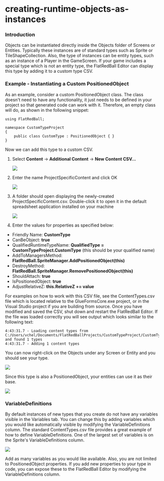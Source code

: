 # creating-runtime-objects-as-instances

### Introduction

Objects can be instantiated directly inside the Objects folder of Screens or Entities. Typically these instances are of standard types such as Sprite or TileShapeCollection. Also, the type of instances can be entity types, such as an instance of a Player in the GameScreen. If your game includes a special type which is not an entity type, the FlatRedBall Editor can display this type by adding it to a custom type CSV.

### Example - Instantiating a Custom PositionedObject

As an example, consider a custom PositionedObject class. The class doesn't need to have any functionality, it just needs to be defined in your project so that generated code can work with it. Therefore, an empty class will do, as shown in the following snippet:

```
using FlatRedBall;

namespace CustomTypeProject
{
    public class CustomType : PositionedObject { }
}
```

Now we can add this type to a custom CSV.

1.  Select **Content** -> **Additional Content** -> **New Content CSV...**

    ![](../../../../../../media/2023-05-img\_645d6d3eb725a.png)
2.  Enter the name ProjectSpecificContent and click OK

    ![](../../../../../../media/2023-05-img\_645d6d7b58eb4.png)
3.  A folder should open displaying the newly-created ProjectSpecificContent.csv. Double-click it to open it in the default spreadsheet application installed on your machine

    ![](../../../../../../media/2023-05-img\_645d6dc7d1061.png)
4. Enter the values for properties as specified below:

* Friendly Name: **CustomType**
* CanBeObject: **true**
* QualifiedRuntimeTypeName: **QualifiedType = CustomTypeProject.CustomType** (this should be your qualified name)
* AddToManagersMethod: **FlatRedBall.SpriteManager.AddPositionedObject(this)**
* DestroyMethod: **FlatRedBall.SpriteManager.RemovePositionedObject(this)**
* ShouldAttach: **true**
* IsPositionedObject: **true**
* AdjustRelativeZ: **this.RelativeZ += value**

For examples on how to work with this CSV file, see the ContentTypes.csv file which is located relative to the GlueFormsCore.exe project, or in the Visual Studio project if you are building from source. Once you have modified and saved the CSV, shut down and restart the FlatRedBall Editor. If the file was loaded correctly you will see output which looks similar to the following text:

```
4:43:31.7 - Loading content types from C:/Users/vchel/Documents/FlatRedBallProjects/CustomTypeProject/CustomTypeProject/GlueSettings/ProjectSpecificContent.csv and found 1 types
4:43:31.7 - Adding 1 content types
```

You can now right-click on the Objects under any Screen or Entity and you should see your type.

![](../../../../../../media/2023-05-img\_645d6ff53da86.png)

Since this type is also a PositionedObject, your entities can use it as their base.

![](../../../../../../media/2023-05-img\_645d703ba763d.png)

### VariableDefinitions

By default instances of new types that you create do not have any variables visible in the Variables tab. You can change this by adding variables which you would like automatically visible by modifying the VariableDefinitions column. The standard ContentTypes.csv file provides a great example of how to define VariableDefinitions. One of the largest set of variables is on the Sprite's VariableDefinitions column.

![](../../../../../../media/2023-05-img\_645d711051472.png)

Add as many variables as you would like available. Also, you are not limited to PositionedObject properties. If you add new properties to your type in code, you can expose these to the FlatRedBall Editor by modifying the VariableDefinitions column. &#x20;
